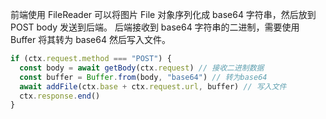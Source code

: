 前端使用 FileReader 可以将图片 File 对象序列化成 base64 字符串，然后放到 POST body 发送到后端。
后端接收到 base64 字符串的二进制，需要使用 Buffer 将其转为 base64 然后写入文件。

```ts
if (ctx.request.method === "POST") {
  const body = await getBody(ctx.request) // 接收二进制数据
  const buffer = Buffer.from(body, "base64") // 转为base64
  await addFile(ctx.base + ctx.request.url, buffer) // 写入文件
  ctx.response.end()
}
```
